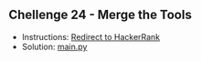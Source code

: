 ## Chellenge 24 - Merge the Tools

- Instructions: [Redirect to HackerRank](https://www.hackerrank.com/challenges/merge-the-tools/problem?isFullScreen=true)
- Solution: [main.py](./main.py)
